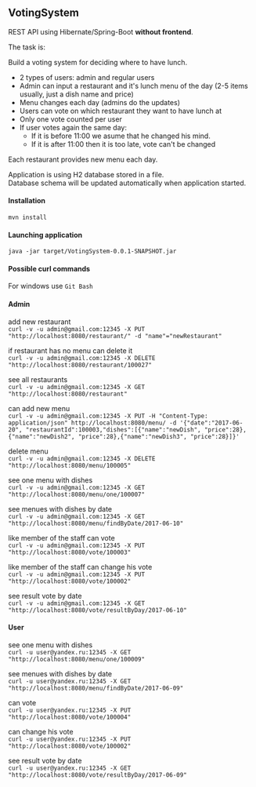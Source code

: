 
## VotingSystem

REST API using Hibernate/Spring-Boot **without frontend**.

The task is:

Build a voting system for deciding where to have lunch.

 * 2 types of users: admin and regular users
 * Admin can input a restaurant and it's lunch menu of the day (2-5 items usually, just a dish name and price)
 * Menu changes each day (admins do the updates)
 * Users can vote on which restaurant they want to have lunch at
 * Only one vote counted per user
 * If user votes again the same day:
    - If it is before 11:00 we asume that he changed his mind.
    - If it is after 11:00 then it is too late, vote can't be changed

Each restaurant provides new menu each day.


Application is using H2 database stored in a file.  
Database schema will be updated automatically when application started.  

#### Installation
`mvn install`
#### Launching application
`java -jar target/VotingSystem-0.0.1-SNAPSHOT.jar`
#### Possible curl commands
For windows use `Git Bash`

#### Admin 
add new restaurant  
`curl -v -u admin@gmail.com:12345 -X PUT "http://localhost:8080/restaurant/" -d "name"="newRestaurant"`

if restaurant has no menu can delete it     
`curl -v -u admin@gmail.com:12345 -X DELETE "http://localhost:8080/restaurant/100027"`

see all restaurants     
`curl -v -u admin@gmail.com:12345 -X GET "http://localhost:8080/restaurant"`

can add new menu    
`curl -v -u admin@gmail.com:12345 -X PUT -H "Content-Type: application/json" http://localhost:8080/menu/ -d '{"date":"2017-06-20", "restaurantId":100003,"dishes":[{"name":"newDish", "price":28},{"name":"newDish2", "price":28},{"name":"newDish3", "price":28}]}'`

delete menu     
`curl -v -u admin@gmail.com:12345 -X DELETE "http://localhost:8080/menu/100005"`

see one menu with dishes    
`curl -v -u admin@gmail.com:12345 -X GET "http://localhost:8080/menu/one/100007"`

see menues with dishes by date  
`curl -v -u admin@gmail.com:12345 -X GET "http://localhost:8080/menu/findByDate/2017-06-10"`

like member of the staff can vote   
`curl -v -u admin@gmail.com:12345 -X PUT "http://localhost:8080/vote/100003"`

like member of the staff can change his vote    
`curl -v -u admin@gmail.com:12345 -X PUT "http://localhost:8080/vote/100002"`

see result vote by date     
`curl -v -u admin@gmail.com:12345 -X GET "http://localhost:8080/vote/resultByDay/2017-06-10"`


#### User

see one menu with dishes    
`curl -u user@yandex.ru:12345 -X GET "http://localhost:8080/menu/one/100009"`

see menues with dishes by date  
`curl -u user@yandex.ru:12345 -X GET "http://localhost:8080/menu/findByDate/2017-06-09"`

can vote    
`curl -u user@yandex.ru:12345 -X PUT "http://localhost:8080/vote/100004"`

can change his vote     
`curl -u user@yandex.ru:12345 -X PUT "http://localhost:8080/vote/100002"`

see result vote by date     
`curl -u user@yandex.ru:12345 -X GET "http://localhost:8080/vote/resultByDay/2017-06-09"`

